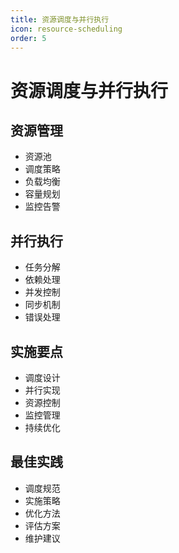 ```yaml
---
title: 资源调度与并行执行
icon: resource-scheduling
order: 5
---
```


# 资源调度与并行执行

## 资源管理
- 资源池
- 调度策略
- 负载均衡
- 容量规划
- 监控告警

## 并行执行
- 任务分解
- 依赖处理
- 并发控制
- 同步机制
- 错误处理

## 实施要点
- 调度设计
- 并行实现
- 资源控制
- 监控管理
- 持续优化

## 最佳实践
- 调度规范
- 实施策略
- 优化方法
- 评估方案
- 维护建议
